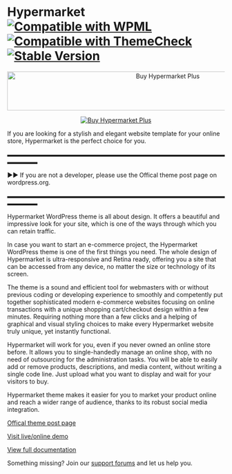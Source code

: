 # Hypermarket   [![Compatible with WPML](https://img.shields.io/badge/Compatible%20with-WPML-308fb0.svg)](https://wpml.org/theme/hypermarket/) [![Compatible with ThemeCheck](https://img.shields.io/badge/ThemeCheck-Passed-c4d658.svg)](http://themecheck.org/score/wordpress-theme-hypermarket.html) [![Stable Version](https://img.shields.io/badge/Stable%20version-1.3.6-77cde3.svg)](https://wp.me/p8930x-8q)

<p align="center">
<a href="https://www.mypreview.one" target="_blank"><img width="728" height="90" src="https://i.gyazo.com/b9cb600729a4f5c299c2d7224491e72d.png" alt="Buy Hypermarket Plus" /></a>
</p>

<p align="center">
<a href="https://www.mypreview.one" target="_blank"><img src="https://i.gyazo.com/1f6549d55f29bdb49ea8fedef0880cc7.png" alt="Buy Hypermarket Plus" /></a>
</p>

If you are looking for a stylish and elegant website template for your online store, Hypermarket is the perfect choice for you.

▬▬▬▬▬▬▬▬▬▬▬▬▬▬▬▬▬▬▬▬▬▬▬▬▬▬▬▬▬▬▬▬▬▬▬▬▬▬▬▬▬

►► If you are not a developer, please use the Offical theme post page on wordpress.org.

▬▬▬▬▬▬▬▬▬▬▬▬▬▬▬▬▬▬▬▬▬▬▬▬▬▬▬▬▬▬▬▬▬▬▬▬▬▬▬▬▬

Hypermarket WordPress theme is all about design. It offers a beautiful and impressive look for your site, which is one of the ways through which you can retain traffic.

In case you want to start an e-commerce project, the Hypermarket WordPress theme is one of the first things you need. The whole design of Hypermarket is ultra-responsive and Retina ready, offering you a site that can be accessed from any device, no matter the size or technology of its screen.

The theme is a sound and efficient tool for webmasters with or without previous coding or developing experience to smoothly and competently put together sophisticated modern e-commerce websites focusing on online transactions with a unique shopping cart/checkout design within a few minutes. Requiring nothing more than a few clicks and a helping of graphical and visual styling choices to make every Hypermarket website truly unique, yet instantly functional.

Hypermarket will work for you, even if you never owned an online store before. It allows you to single-handedly manage an online shop, with no need of outsourcing for the administration tasks. You will be able to easily add or remove products, descriptions, and media content, without writing a single code line. Just upload what you want to display and wait for your visitors to buy.

Hypermarket theme makes it easier for you to market your product online and reach a wider range of audience, thanks to its robust social media integration.

[Offical theme post page](https://wordpress.org/themes/hypermarket)

[Visit live/online demo](https://demo.mypreview.one/hypermarket)

[View full documentation](https://mahdiyazdani.github.io/Hypermarket)

Something missing? Join our [support forums](https://support.mypreview.one) and let us help you.
